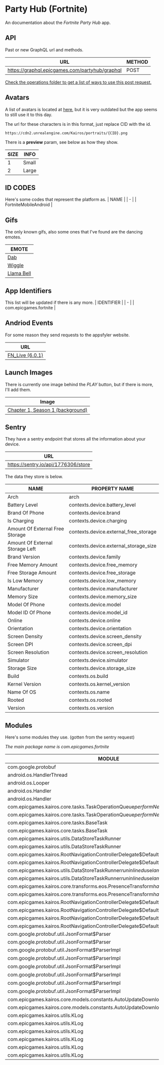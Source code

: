 # Party Hub (Fortnite)
An documentation about the *Fortnite Party Hub* app.

## API
Past or new GraphQL url and methods.

| URL | METHOD |
| - | - |
| https://graphql.epicgames.com/partyhub/graphql | POST |

[Check the operations folder to get a list of ways to use this post request.](https://github.com/Tectors/EpicGraphql/blob/main/docs/hub/operations)

## Avatars
A list of avatars is located at [here](https://cdn2.unrealengine.com/Kairos/data/avatars.json), but it is very outdated but the app seems to still use it to this day.

The url for these characters is in this format, just replace CID with the id.
```
https://cdn2.unrealengine.com/Kairos/portraits/{CID}.png
```
There is a **preview** param, see below as how they show.

| SIZE | INFO |
| - | - |
| 1 | Small |
| 2 | Large |

## ID CODES
Here's some codes that represent the platform as.
| NAME |
| - |
| FortniteMobileAndroid |

## Gifs
The only known gifs, also some ones that I've found are the dancing emotes.

| EMOTE |
| - |
| [Dab](https://cdn2.unrealengine.com/Kairos/gifs/Dab_opt.gif) |
| [Wiggle](https://cdn2.unrealengine.com/Kairos/gifs/Wiggle_opt.gif) |
| [Llama Bell](https://cdn2.unrealengine.com/Kairos/gifs/LlamaBell_opt.gif) |

## App Identifiers
This list will be updated if there is any more.
| IDENTIFIER |
| - |
| com.epicgames.fortnite |

## Andriod Events
For some reason they send requests to the appsfyler website.

| URL |
| - |
| [FN_Live (6.0.1)](https://launches.appsflyer.com/api/v6.0/androidevent?app_id=com.epicgames.fortnite&buildnumber=6.0.1&channel=FN_Live) |

## Launch Images
There is currently one image behind the *PLAY* button, but if there is more, I'll add them.

| Image |
| - |
| [Chapter 1, Season 1 (background)](https://cdn2.unrealengine.com/Kairos/launcher/fortnite/fortnite_image.jpg)

## Sentry
They have a sentry endpoint that stores all the information about your device.

| URL |
| - |
| https://sentry.io/api/1776306/store |

The data they store is below.

| NAME | PROPERTY NAME |
| - | - |
| Arch | arch |
| Battery Level | contexts.device.battery_level |
| Brand Of Phone | contexts.device.brand |
| Is Charging | contexts.device.charging |
| Amount Of External Free Storage | contexts.device.external_free_storage |
| Amount Of External Storage Left | contexts.device.external_storage_size |
| Brand Version | contexts.device.family |
| Free Memory Amount | contexts.device.free_memory |
| Free Storage Amount | contexts.device.free_storage |
| Is Low Memory | contexts.device.low_memory |
| Manufacturer | contexts.device.manufacturer |
| Memory Size | contexts.device.memory_size |
| Model Of Phone | contexts.device.model |
| Model ID Of Phone | contexts.device.model_id |
| Online | contexts.device.online |
| Orientation | contexts.device.orientation |
| Screen Density | contexts.device.screen_density |
| Screen DPI | contexts.device.screen_dpi |
| Screen Resolution | contexts.device.screen_resolution |
| Simulator | contexts.device.simulator |
| Storage Size | contexts.device.storage_size |
| Build | contexts.os.build |
| Kernel Version | contexts.os.kernel_version |
| Name Of OS | contexts.os.name |
| Rooted | contexts.os.rooted |
| Version | contexts.os.version |

## Modules
Here's some modules they use. (gotten from the sentry request)

*The main package name is com.epicgames.fortnite*

| MODULE | FILENAME | FUNCTION |
| - | - | - |
| com.google.protobuf | null | null | null |
| android.os.HandlerThread | HandlerThread.java | run |
| android.os.Looper | Looper.java | loop |
| android.os.Handler | Handler.java | dispatchMessage |
| android.os.Handler | Handler.java | handleCallback |
| com.epicgames.kairos.core.tasks.TaskOperationQueue$performNextSynchronousTask$2 | null | run |
| com.epicgames.kairos.core.tasks.TaskOperationQueue$performNextSynchronousTask$2 | null | ᫖ࡱ᫋ |
| com.epicgames.kairos.core.tasks.BaseTask | null | start |
| com.epicgames.kairos.core.tasks.BaseTask | null | ᫅ࡦ᫋ |
| com.epicgames.kairos.utils.DataStoreTaskRunner | null | run |
| com.epicgames.kairos.utils.DataStoreTaskRunner | null | ᫋᫂᫚ |
| com.epicgames.kairos.RootNavigationControllerDelegate$DefaultImpls | null | safeWrite |
| com.epicgames.kairos.RootNavigationControllerDelegate$DefaultImpls | null | ࡳ᫕ |
| com.epicgames.kairos.utils.DataStoreTaskRunner$run$$inlined$use$lambda$1 | null | invoke |
| com.epicgames.kairos.utils.DataStoreTaskRunner$run$$inlined$use$lambda$1 | null | ᫙᫂᫚ |
| com.epicgames.kairos.core.transforms.eos.PresenceTransform$handleEOSEvent$1 | null | invoke |
| com.epicgames.kairos.core.transforms.eos.PresenceTransform$handleEOSEvent$1 | null | ᫅ࡳ᫋ |
| com.epicgames.kairos.RootNavigationControllerDelegate$DefaultImpls | null | access$getProperties |
| com.epicgames.kairos.RootNavigationControllerDelegate$DefaultImpls | null | ࡳ᫕ |
| com.epicgames.kairos.RootNavigationControllerDelegate$DefaultImpls | null | parse |
| com.epicgames.kairos.RootNavigationControllerDelegate$DefaultImpls | null | ࡳ᫕ |
| com.google.protobuf.util.JsonFormat$Parser | null | merge |
| com.google.protobuf.util.JsonFormat$Parser | null | ࡳ࡫᫊ |
| com.google.protobuf.util.JsonFormat$ParserImpl | null | merge |
| com.google.protobuf.util.JsonFormat$ParserImpl | null | ᫀ࡫᫊ |
| com.google.protobuf.util.JsonFormat$ParserImpl | null | merge |
| com.google.protobuf.util.JsonFormat$ParserImpl | null | ᫀ࡫᫊ |
| com.google.protobuf.util.JsonFormat$ParserImpl | null | mergeMessage |
| com.google.protobuf.util.JsonFormat$ParserImpl | null | ᫀ࡫᫊ |
| com.epicgames.kairos.core.models.constants.AutoUpdateDownloadOption$Companion | null | stringToEngineModelPlatform |
| com.epicgames.kairos.core.models.constants.AutoUpdateDownloadOption$Companion | null | ࡪࡠ᫋ |
| com.epicgames.kairos.utils.KLog | null | a |
| com.epicgames.kairos.utils.KLog | null | ࡲ᫂᫚ |
| com.epicgames.kairos.utils.KLog | null | e |
| com.epicgames.kairos.utils.KLog | null | ࡲ᫂᫚ |
| com.epicgames.kairos.utils.KLog | null | log$4414f3 |
| com.epicgames.kairos.utils.KLog | null | ࡨ᫂᫚ |